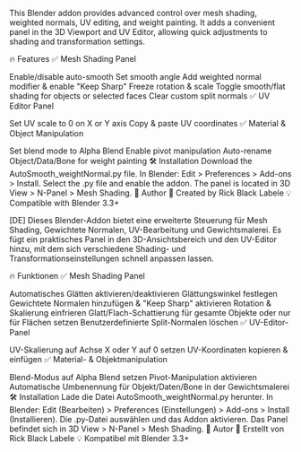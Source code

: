 This Blender addon provides advanced control over mesh shading, weighted normals, UV editing, and weight painting. It adds a convenient panel in the 3D Viewport and UV Editor, allowing quick adjustments to shading and transformation settings.

🔥 Features
✅ Mesh Shading Panel

Enable/disable auto-smooth
Set smooth angle
Add weighted normal modifier & enable "Keep Sharp"
Freeze rotation & scale
Toggle smooth/flat shading for objects or selected faces
Clear custom split normals
✅ UV Editor Panel

Set UV scale to 0 on X or Y axis
Copy & paste UV coordinates
✅ Material & Object Manipulation

Set blend mode to Alpha Blend
Enable pivot manipulation
Auto-rename Object/Data/Bone for weight painting
🛠 Installation
Download the AutoSmooth_weightNormal.py file.
In Blender: Edit > Preferences > Add-ons > Install.
Select the .py file and enable the addon.
The panel is located in 3D View > N-Panel > Mesh Shading.
📢 Author
🚀 Created by Rick Black Labele
💡 Compatible with Blender 3.3+

 [DE]
Dieses Blender-Addon bietet eine erweiterte Steuerung für Mesh Shading, Gewichtete Normalen, UV-Bearbeitung und Gewichtsmalerei. Es fügt ein praktisches Panel in den 3D-Ansichtsbereich und den UV-Editor hinzu, mit dem sich verschiedene Shading- und Transformationseinstellungen schnell anpassen lassen.

🔥 Funktionen
✅ Mesh Shading Panel

Automatisches Glätten aktivieren/deaktivieren
Glättungswinkel festlegen
Gewichtete Normalen hinzufügen & "Keep Sharp" aktivieren
Rotation & Skalierung einfrieren
Glatt/Flach-Schattierung für gesamte Objekte oder nur für Flächen setzen
Benutzerdefinierte Split-Normalen löschen
✅ UV-Editor-Panel

UV-Skalierung auf Achse X oder Y auf 0 setzen
UV-Koordinaten kopieren & einfügen
✅ Material- & Objektmanipulation

Blend-Modus auf Alpha Blend setzen
Pivot-Manipulation aktivieren
Automatische Umbenennung für Objekt/Daten/Bone in der Gewichtsmalerei
🛠 Installation
Lade die Datei AutoSmooth_weightNormal.py herunter.
In Blender: Edit (Bearbeiten) > Preferences (Einstellungen) > Add-ons > Install (Installieren).
Die .py-Datei auswählen und das Addon aktivieren.
Das Panel befindet sich in 3D View > N-Panel > Mesh Shading.
📢 Autor
🚀 Erstellt von Rick Black Labele
💡 Kompatibel mit Blender 3.3+
